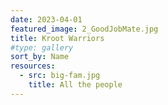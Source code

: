 ```yaml
---
date: 2023-04-01
featured_image: 2_GoodJobMate.jpg
title: Kroot Warriors
#type: gallery
sort_by: Name
resources:
  - src: big-fam.jpg
    title: All the people
---
```

